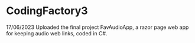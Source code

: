 # CodingFactory3

17/06/2023
Uploaded the final project FavAudioApp,
a razor page web app for keeping audio web links,
coded in C#.
